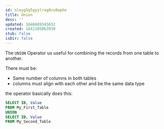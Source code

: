```yaml
---
id: nloyg5g5gyylrag8cu8wphe
title: Union
desc: ''
updated: 1646689345652
created: 1641105063939
stub: false
isDir: false
---
```



The `UNION` Operator us useful for combining the records from one table to another.

There must be:

- Same number of columns in both tables
- columns must align with each other and be the same data type

the operator basically does this:

```sql
SELECT ID, Value
FROM My_First_Table
UNION
SELECT ID, Value
FROM My_Second_Table
```
